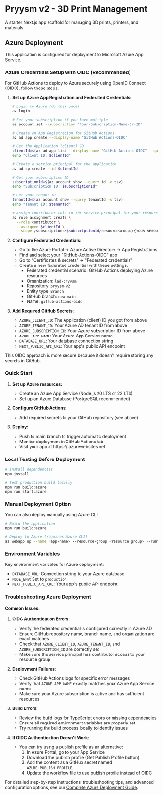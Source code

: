 # Pryysm v2 - 3D Print Management

A starter Next.js app scaffold for managing 3D prints, printers, and materials.

## Azure Deployment

This application is configured for deployment to Microsoft Azure App Service.

### Azure Credentials Setup with OIDC (Recommended)

For GitHub Actions to deploy to Azure securely using OpenID Connect (OIDC), follow these steps:

1. **Set up Azure App Registration and Federated Credentials**:

   ```bash
   # Login to Azure (do this once)
   az login
   
   # Set your subscription if you have multiple
   az account set --subscription "Your-Subscription-Name-Or-ID"
   
   # Create an App Registration for GitHub Actions
   az ad app create --display-name "GitHub-Actions-OIDC"
   
   # Get the Application (client) ID
   clientId=$(az ad app list --display-name "GitHub-Actions-OIDC" --query "[0].appId" -o tsv)
   echo "Client ID: $clientId"
   
   # Create a service principal for the application
   az ad sp create --id $clientId
   
   # Get your subscription ID
   subscriptionId=$(az account show --query id -o tsv)
   echo "Subscription ID: $subscriptionId"
   
   # Get your tenant ID
   tenantId=$(az account show --query tenantId -o tsv)
   echo "Tenant ID: $tenantId"
   
   # Assign contributor role to the service principal for your resource group
   az role assignment create \
     --role contributor \
     --assignee $clientId \
     --scope /subscriptions/$subscriptionId/resourceGroups/{YOUR-RESOURCE-GROUP}
   ```

2. **Configure Federated Credentials**:

   * Go to the Azure Portal → Azure Active Directory → App Registrations
   * Find and select your "GitHub-Actions-OIDC" app
   * Go to "Certificates & secrets" → "Federated credentials"
   * Create a new federated credential with these settings:
     - Federated credential scenario: GitHub Actions deploying Azure resources
     - Organization: `lad-pryysm`
     - Repository: `pryysm-v2`
     - Entity type: `Branch`
     - GitHub branch: `new-main`
     - Name: `github-actions-oidc`

3. **Add Required GitHub Secrets**:
   - `AZURE_CLIENT_ID`: The Application (client) ID you got from above
   - `AZURE_TENANT_ID`: Your Azure AD tenant ID from above
   - `AZURE_SUBSCRIPTION_ID`: Your Azure subscription ID from above
   - `AZURE_APP_NAME`: Your Azure App Service name
   - `DATABASE_URL`: Your database connection string
   - `NEXT_PUBLIC_API_URL`: Your app's public API endpoint

This OIDC approach is more secure because it doesn't require storing any secrets in GitHub.

### Quick Start

1. **Set up Azure resources:**
   - Create an Azure App Service (Node.js 20 LTS or 22 LTS)
   - Set up an Azure Database (PostgreSQL recommended)

2. **Configure GitHub Actions:**
   - Add required secrets to your GitHub repository (see above)

3. **Deploy:**
   - Push to main branch to trigger automatic deployment
   - Monitor deployment in GitHub Actions tab
   - Visit your app at https://<your-app-name>.azurewebsites.net

### Local Testing Before Deployment

```bash
# Install dependencies
npm install

# Test production build locally
npm run build:azure
npm run start:azure
```

### Manual Deployment Option

You can also deploy manually using Azure CLI:

```bash
# Build the application
npm run build:azure

# Deploy to Azure (requires Azure CLI)
az webapp up --name <app-name> --resource-group <resource-group> --runtime "NODE|18-lts"
```

### Environment Variables

Key environment variables for Azure deployment:
- `DATABASE_URL`: Connection string to your Azure database
- `NODE_ENV`: Set to `production`
- `NEXT_PUBLIC_API_URL`: Your app's public API endpoint

### Troubleshooting Azure Deployment

#### Common Issues:

1. **OIDC Authentication Errors**:
   - Verify the federated credential is configured correctly in Azure AD
   - Ensure GitHub repository name, branch name, and organization are exact matches
   - Check that `AZURE_CLIENT_ID`, `AZURE_TENANT_ID`, and `AZURE_SUBSCRIPTION_ID` are correctly set
   - Make sure the service principal has contributor access to your resource group

2. **Deployment Failures**:
   - Check GitHub Actions logs for specific error messages
   - Verify that `AZURE_APP_NAME` exactly matches your Azure App Service name
   - Make sure your Azure subscription is active and has sufficient resources

3. **Build Errors**:
   - Review the build logs for TypeScript errors or missing dependencies
   - Ensure all required environment variables are properly set
   - Try running the build process locally to identify issues

4. **If OIDC Authentication Doesn't Work**:
   - You can try using a publish profile as an alternative:
     1. In Azure Portal, go to your App Service
     2. Download the publish profile (Get Publish Profile button)
     3. Add the content as a GitHub secret named `AZURE_PUBLISH_PROFILE`
     4. Update the workflow file to use publish profile instead of OIDC

For detailed step-by-step instructions, troubleshooting tips, and advanced configuration options, see our [Complete Azure Deployment Guide](./docs/azure-deployment-guide.md).
